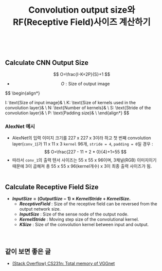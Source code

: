 ﻿---
layout: post
title: Convolution output size와 RF(Receptive Field)사이즈 계산하기
tags: [DL, CV, CNN, Receptive Field]
categories: [MLDLStudy]
comments: true
sitemap: true
image: /assets/img/devlog/MLDLStudy/convsize.png
accent_image: 
  background: url('/assets/img/sidebar-bg.gif') center/cover
  overlay: false
accent_color: '#ccc'
theme_color: '#ccc'
description: >
  Convolution output size와 RF(Receptive Field) Size를 계산하는 공식입니다. 
related_posts:
    - /devlog/_posts/Event&Seminar/2019-02-23-NAVERVisionAIHack.md
---
<br>

## Calculate CNN Output Size

$$ O=\frac{I-K+2P}{S}+1 $$

- $$ O:\text{Size of output image} $$


$$
\begin{align*}

I: \text{Size of input image}& \\ 
K: \text{Size of kernels used in the convolution layer}& \\ 
N: \text{Number of kernels}& \\
S: \text{Stride of the convolution layer}& \\
P: \text{Padding size}& \\
\end{align*}
$$

### AlexNet 예시
  - AlexNet의 입력 이미지 크기를 227 x 227 x 3이라 하고 첫 번째 convolution layer(`conv_1`)가 11 x 11 x 3 `kernel` 96개, `stride = 4`, `padding = 0`일 경우 : $$ O=\frac{227 - 11 + 2 * 0}{4}+1=55 $$
  - 따라서 `conv_1`의 출력 텐서 사이즈는 55 x 55 x 96이며, 3채널(RGB) 이미지이기 때문에 3이 곱해져 총 55 x 55 x 96(kernel개수) x 3이 최종 출력 사이즈가 됨.
<br><br>

## Calculate Receptive Field Size
- <b>$InputSize=(OutputSize\ -\ 1)\times KernelStride+KernelSize.$</b>
  - <b><i>$ReceptiveField$</i></b> : Size of the receptive field can be reversed from the output network size.<br>
  - <b><i>$InputSize$</i></b> : Size of the sense node of the output node. <br>
  - <b><i>$KernelStride$</i></b> : Moving step size of the convolutional kernel.<br>
  - <b><i>$KSize$</i></b> : Size of the convolution kernel between input and output.<br>
<br><br>

## 같이 보면 좋은 글
- [(Stack Overflow) CS231n: Total memory of VGGnet](https://stackoverflow.com/questions/49423323/cs231n-total-memory-of-vggnet)